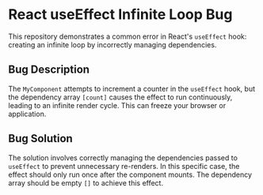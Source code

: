 # React useEffect Infinite Loop Bug

This repository demonstrates a common error in React's `useEffect` hook: creating an infinite loop by incorrectly managing dependencies.

## Bug Description
The `MyComponent` attempts to increment a counter in the `useEffect` hook, but the dependency array `[count]` causes the effect to run continuously, leading to an infinite render cycle. This can freeze your browser or application.

## Bug Solution
The solution involves correctly managing the dependencies passed to `useEffect` to prevent unnecessary re-renders. In this specific case, the effect should only run once after the component mounts. The dependency array should be empty `[]` to achieve this effect.